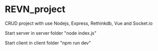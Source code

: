 # REVN_project
CRUD project with use Nodejs, Express, Rethinkdb, Vue and Socket.io

Start server
in server folder "node index.js"

Start client
in client folder "npm run dev"
